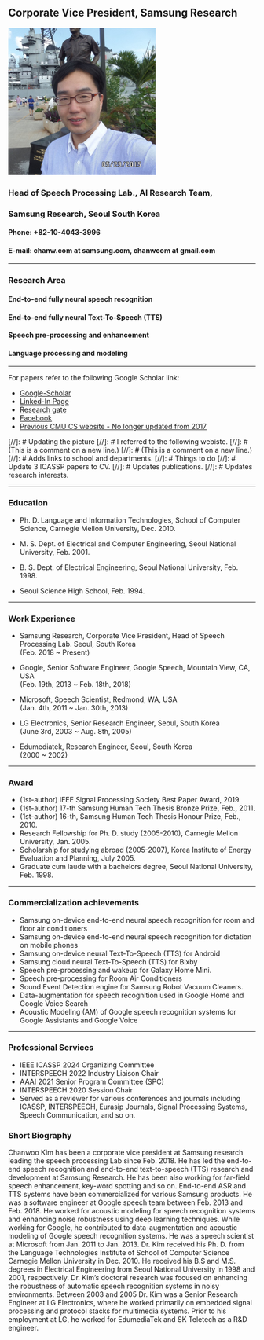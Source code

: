 ## Corporate Vice President, Samsung Research
<img src="./figures/chanwoo_kim_fb.jpg" width="300"/>

### Head of Speech Processing Lab., AI Research Team,
### Samsung Research, Seoul South Korea

#### Phone: +82-10-4043-3996
#### E-mail: chanw.com at samsung.com, chanwcom at gmail.com

----------------------------------------------------------------------

### Research Area
####    End-to-end fully neural speech recognition
####    End-to-end fully neural Text-To-Speech (TTS)
####    Speech pre-processing and enhancement
####    Language processing and modeling

----------------------------------------------------------------------

For papers refer to the following Google Scholar link:
 - [Google-Scholar](https://scholar.google.com/citations?user=pJoZXxYAAAAJ&hl=en&oi=ao)
 - [Linked-In Page](https://www.linkedin.com/in/chanwoo-kim-2628a622/)
 - [Research gate](https://www.researchgate.net/profile/Chanwoo-Kim-4)
 - [Facebook](https://www.facebook.com/chanwcom)
 - [Previous CMU CS website - No longer updated from 2017](http://www.cs.cmu.edu/~chanwook/)


[//]: # Updating the picture
[//]: # I referred to the following webiste.
[//]: # (This is a comment on a new line.)
[//]: # (This is a comment on a new line.)
[//]: # Adds links to school and departments.
[//]: # Things to do
[//]: # Update 3 ICASSP papers to CV.
[//]: # Updates publications.
[//]: # Updates research interests.

----------------------------------------------------------------------

### Education

 - Ph. D. Language and Information Technologies, School of Computer Science, Carnegie Mellon University, Dec. 2010.

 - M. S. Dept. of Electrical and Computer Engineering, Seoul National University, Feb. 2001.

 - B. S. Dept. of Electrical Engineering, Seoul National University, Feb. 1998.

 - Seoul Science High School, Feb. 1994.

----------------------------------------------------------------------

### Work Experience

 - Samsung Research, Corporate Vice President, Head of Speech Processing Lab.  Seoul, South Korea\
   (Feb. 2018 ~ Present)

 - Google, Senior Software Engineer, Google Speech, Mountain View, CA, USA\
   (Feb. 19th, 2013 ~ Feb. 18th, 2018)
 
 - Microsoft, Speech Scientist, Redmond, WA, USA\
   (Jan. 4th, 2011 ~ Jan. 30th, 2013)

 - LG Electronics, Senior Research Engineer, Seoul, South Korea\
   (June 3rd, 2003 ~ Aug. 8th, 2005)

 - Edumediatek, Research Engineer, Seoul, South Korea\
   (2000 ~ 2002)

----------------------------------------------------------------------

### Award
  - (1st-author) IEEE Signal Processing Society Best Paper Award, 2019.
  - (1st-author) 17-th Samsung Human Tech Thesis Bronze Prize, Feb., 2011.
  - (1st-author) 16-th, Samsung Human Tech Thesis Honour Prize, Feb., 2010.
  - Research Fellowship for Ph. D. study (2005-2010), Carnegie Mellon
    University, Jan. 2005.
  - Scholarship for studying abroad (2005-2007), Korea Institute of Energy Evaluation and
    Planning, July 2005.
  - Graduate cum laude with a bachelors degree, Seoul National University, Feb.
    1998.

----------------------------------------------------------------------

### Commercialization achievements
  - Samsung on-device end-to-end neural speech recognition for room and floor air
    conditioners
  - Samsung on-device end-to-end neural speech recognition for dictation on mobile phones
  - Samsung on-device neural Text-To-Speech (TTS) for Android
  - Samsung cloud neural Text-To-Speech (TTS) for Bixby
  - Speech pre-processing and wakeup for Galaxy Home Mini.
  - Speech pre-processing for Room Air Conditioners
  - Sound Event Detection engine for Samsung Robot Vacuum Cleaners. 
  - Data-augmentation for speech recognition used in Google Home and Google Voice Search
  - Acoustic Modeling (AM) of Google speech recognition systems for Google
    Assistants and Google Voice


----------------------------------------------------------------------

### Professional Services
  - IEEE ICASSP 2024 Organizing Committee
  - INTERSPEECH 2022 Industry Liaison Chair
  - AAAI 2021 Senior Program Committee (SPC)
  - INTERSPEECH 2020 Session Chair
  - Served as a reviewer for various conferences and journals including ICASSP,
    INTERSPEECH, Eurasip Journals, Signal Processing Systems, Speech
Communication, and so on.

### Short Biography


Chanwoo Kim has been a corporate vice president at Samsung research leading the speech processing Lab since Feb. 2018. He has led the end-to-end speech recognition and end-to-end text-to-speech (TTS) research and development at Samsung Research. He has been also working for far-field speech enhancement, key-word spotting and so on. End-to-end ASR and TTS systems have been commercialized for various Samsung products. He was a software engineer at Google speech team between Feb. 2013 and Feb. 2018. He worked for acoustic modeling for speech recognition systems and enhancing noise robustness using deep learning techniques. While working for Google, he contributed to data-augmentation and acoustic modeling of Google speech recognition systems. He was a speech scientist at Microsoft from Jan. 2011 to Jan. 2013. Dr. Kim received his Ph. D. from the Language Technologies Institute of School of Computer Science Carnegie Mellon University in Dec. 2010. He received his B.S and M.S. degrees in Electrical Engineering from Seoul National University in 1998 and 2001, respectively. Dr. Kim’s doctoral research was focused on enhancing the robustness of automatic speech recognition systems in noisy environments. Between 2003 and 2005 Dr. Kim was a Senior Research Engineer at LG Electronics, where he worked primarily on embedded signal processing and protocol stacks for multimedia systems. Prior to his employment at LG, he worked for EdumediaTek and SK Teletech as a R&D engineer. 
